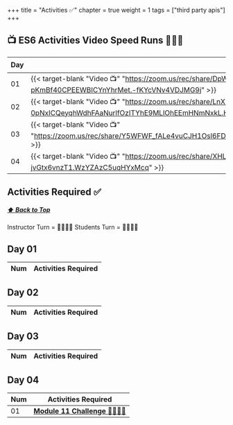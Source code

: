 +++
title = "Activities ✅"
chapter = true
weight = 1
tags = ["third party apis"] 
+++

## 📺 ES6 Activities Video Speed Runs 🏃‍♀️🏃
| Day | Mac 🍎 | Duration    | Window 🖼️ | Duration |
| ------  | ------ | ----------- |---------  | --------- |
| 01 | {{< target-blank "Video 📺" "https://zoom.us/rec/share/DpWJYaQGZ7StmGcW-Ye4MOgCtb7UAbYgrl2kIofs-pKmBf40CPEEWBICYnYhrMet.-fKYcVNv4VDJMG9j" >}}  |  00:43:13  ⏲️ |  {{< target-blank "Video 📺" "https://zoom.us/rec/share/DpWJYaQGZ7StmGcW-Ye4MOgCtb7UAbYgrl2kIofs-pKmBf40CPEEWBICYnYhrMet.-fKYcVNv4VDJMG9j" >}}  |  00:43:13 ⏲️ |
| 02 | {{< target-blank "Video 📺" "https://zoom.us/rec/share/LnX0-NP4cJ322leOhj-0pNxICQeyqhWdhFAaNurlfOzITYhE9MLlOhEEmHNmNxkL.HsjMT4EF_af3xOgK" >}}  |  00:45:46  ⏲️ |  {{< target-blank "Video 📺" "https://zoom.us/rec/share/LnX0-NP4cJ322leOhj-0pNxICQeyqhWdhFAaNurlfOzITYhE9MLlOhEEmHNmNxkL.HsjMT4EF_af3xOgK" >}}  |  00:45:46 ⏲️ |
| 03 | {{< target-blank "Video 📺" "https://zoom.us/rec/share/Y5WFWF_fALe4vuCJH1Osl6FDSDUKaFW38ykuT03NmRZUFFzLNYJThVbDiGxv8GfH.cwUFmS4ZhpBqlGpL" >}}  |  00:22:04  ⏲️ |  {{< target-blank "Video 📺" "https://zoom.us/rec/share/Y5WFWF_fALe4vuCJH1Osl6FDSDUKaFW38ykuT03NmRZUFFzLNYJThVbDiGxv8GfH.cwUFmS4ZhpBqlGpL" >}}  |  00:22:04 ⏲️ |
| 04 | {{< target-blank "Video 📺" "https://zoom.us/rec/share/XHLBOg3YvhLTYnvAiZ3rUxBLDqWraUv3Qsd3Wr6H_L0KQ2hubsW--jvGtx6vnzT1.WzYZAzC5uqHYxMcq" >}}    |  00:37:58  ⏲️|  {{< target-blank "Video 📺" "https://zoom.us/rec/share/XHLBOg3YvhLTYnvAiZ3rUxBLDqWraUv3Qsd3Wr6H_L0KQ2hubsW--jvGtx6vnzT1.WzYZAzC5uqHYxMcq" >}}  |  00:37:58 ⏲️ |


## Activities Required ✅
#####  [ ⬆️ Back to Top](#es6-activities-video-speed-runs)
Instructor Turn = 👩‍🏫🧑‍🏫
Students Turn = 👩‍🎓👨‍🎓


## Day 01
| Num | Activities Required                                          |
| --- | ------------------------------------------------------------ | 



## Day 02
| Num | Activities Required                                          |
| --- | ------------------------------------------------------------ | 

                  

## Day 03
| Num | Activities Required                                          |
| --- | ------------------------------------------------------------ | 




## Day 04 
| Num | Activities Required                                          |
| --- | ------------------------------------------------------------ | 
| 01  | **[Module 11 Challenge 👩‍🎓👨‍🎓](./day-04/challenge)**   |